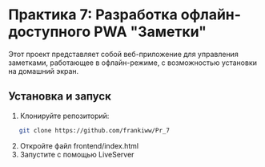 # Практика 7: Разработка офлайн-доступного PWA "Заметки"

Этот проект представляет собой веб-приложение для управления заметками, работающее в офлайн-режиме, с возможностью установки на домашний экран.

## Установка и запуск

1. Клонируйте репозиторий:
```bash   
   git clone https://github.com/frankiww/Pr_7
```
2. Откройте файл frontend/index.html
3. Запустите с помощью LiveServer
   

